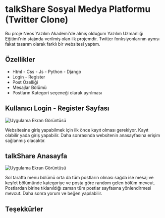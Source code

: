 
# talkShare Sosyal Medya Platformu (Twitter Clone)

Bu proje Neos Yazılım Akademi'de almış olduğum Yazılım Uzmanlığı Eğitimi'nin stajında verilmiş olan ilk projemdir.
Twitter fonksiyonlarının aynısı fakat tasarım olarak farklı bir websitesi yaptım.



## Özellikler

- Html - Css - Js - Python - Django  
- Login - Register 
- Post Özelliği
- Mesajlar Bölümü
- Postların Kategori seçeneği olarak ayrılması


  
## Kullanıcı Login - Register Sayfası

![Uygulama Ekran Görüntüsü](https://r.resimlink.com/hfviN.png)

Websitesine giriş yapabilmek için ilk önce kayıt olması gerekiyor. Kayıt olabilir yada giriş yapabilir.
Daha sonrasında websitenin anasayfasına erişim sağlanmış olacaktır.

## talkShare Anasayfa

![Uygulama Ekran Görüntüsü](https://r.resimlink.com/4Ko-a6HQ.png)

Sol tarafta menu bölümü orta da tüm postların olması sağda ise mesaj ve keşfet bölümünde kategoriye ve posta göre random gelen bölüm mevcut.
Postlardan birine tıklanıldığı zaman tüm postlar sayfasına yönlendirmesi mevcut. Daha sonra yorum ve beğen yapılabilir.
## Teşekkürler
